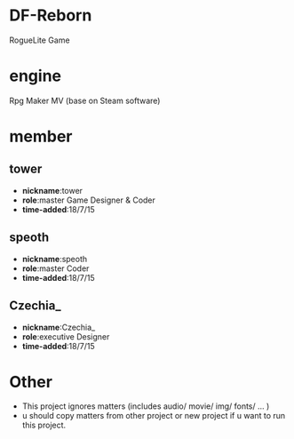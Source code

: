 # DF-Reborn
RogueLite Game



# engine
Rpg Maker MV (base on Steam software)


# member
## tower
+ **nickname**:tower
+ **role**:master Game Designer & Coder
+ **time-added**:18/7/15

## speoth
+ **nickname**:speoth
+ **role**:master Coder 
+ **time-added**:18/7/15

## Czechia_
+ **nickname**:Czechia_
+ **role**:executive Designer
+ **time-added**:18/7/15

# Other
* This project ignores matters (includes audio/ movie/ img/ fonts/ ... )
* u should copy matters from other project or new project if u want to run this project.